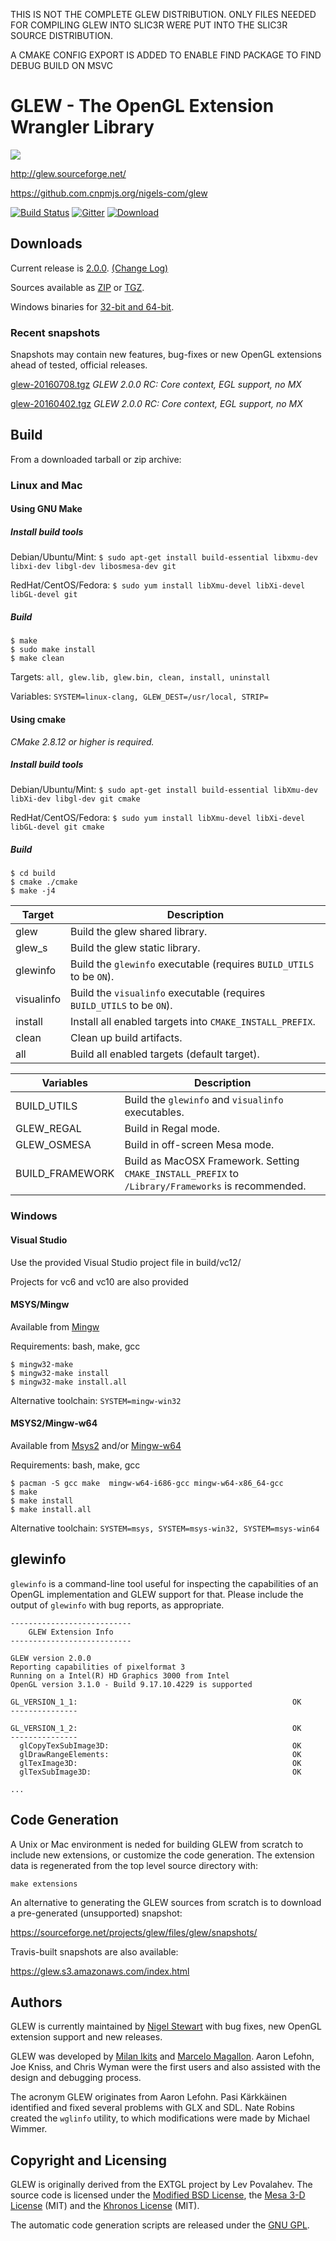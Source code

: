 THIS IS NOT THE COMPLETE GLEW DISTRIBUTION. ONLY FILES NEEDED FOR COMPILING GLEW INTO SLIC3R WERE PUT INTO THE SLIC3R SOURCE DISTRIBUTION.

A CMAKE CONFIG EXPORT IS ADDED TO ENABLE FIND PACKAGE TO FIND DEBUG BUILD ON MSVC

# GLEW - The OpenGL Extension Wrangler Library

![](http://glew.sourceforge.net/glew.png)

http://glew.sourceforge.net/

https://github.com.cnpmjs.org/nigels-com/glew

[![Build Status](https://travis-ci.org/nigels-com/glew.svg?branch=master)](https://travis-ci.org/nigels-com/glew)
[![Gitter](https://badges.gitter.im/nigels-com/glew.svg)](https://gitter.im/nigels-com/glew?utm_source=badge&utm_medium=badge&utm_campaign=pr-badge)
[![Download](https://img.shields.io/sourceforge/dm/glew.svg)](https://sourceforge.net/projects/glew/files/latest/download)

## Downloads

Current release is [2.0.0](https://sourceforge.net/projects/glew/files/glew/2.0.0/).
[(Change Log)](http://glew.sourceforge.net/log.html)

Sources available as 
[ZIP](https://sourceforge.net/projects/glew/files/glew/2.0.0/glew-2.0.0.zip/download) or
[TGZ](https://sourceforge.net/projects/glew/files/glew/2.0.0/glew-2.0.0.tgz/download).

Windows binaries for [32-bit and 64-bit](https://sourceforge.net/projects/glew/files/glew/2.0.0/glew-2.0.0-win32.zip/download).

### Recent snapshots

Snapshots may contain new features, bug-fixes or new OpenGL extensions ahead of tested, official releases.

[glew-20160708.tgz](http://sourceforge.net/projects/glew/files/glew/snapshots/glew-20160708.tgz/download)
*GLEW 2.0.0 RC: Core context, EGL support, no MX*

[glew-20160402.tgz](http://sourceforge.net/projects/glew/files/glew/snapshots/glew-20160402.tgz/download)
*GLEW 2.0.0 RC: Core context, EGL support, no MX*

## Build

From a downloaded tarball or zip archive:

### Linux and Mac

#### Using GNU Make

##### Install build tools

Debian/Ubuntu/Mint:    `$ sudo apt-get install build-essential libxmu-dev libxi-dev libgl-dev libosmesa-dev git`

RedHat/CentOS/Fedora:  `$ sudo yum install libXmu-devel libXi-devel libGL-devel git`

##### Build

	$ make
	$ sudo make install
	$ make clean

Targets:    `all, glew.lib, glew.bin, clean, install, uninstall`

Variables:  `SYSTEM=linux-clang, GLEW_DEST=/usr/local, STRIP=`

#### Using cmake

*CMake 2.8.12 or higher is required.*

##### Install build tools

Debian/Ubuntu/Mint:   `$ sudo apt-get install build-essential libXmu-dev libXi-dev libgl-dev git cmake`

RedHat/CentOS/Fedora: `$ sudo yum install libXmu-devel libXi-devel libGL-devel git cmake`

##### Build

	$ cd build
	$ cmake ./cmake 
	$ make -j4

| Target     | Description |
| ---------- | ----------- |
| glew       | Build the glew shared library. |
| glew_s     | Build the glew static library. |
| glewinfo   | Build the `glewinfo` executable (requires `BUILD_UTILS` to be `ON`). |
| visualinfo | Build the `visualinfo` executable (requires `BUILD_UTILS` to be `ON`). |
| install    | Install all enabled targets into `CMAKE_INSTALL_PREFIX`. |
| clean      | Clean up build artifacts. |
| all        | Build all enabled targets (default target). |

| Variables       | Description |
| --------------- | ----------- |
| BUILD_UTILS     | Build the `glewinfo` and `visualinfo` executables. |
| GLEW_REGAL      | Build in Regal mode. |
| GLEW_OSMESA     | Build in off-screen Mesa mode. |
| BUILD_FRAMEWORK | Build as MacOSX Framework.  Setting `CMAKE_INSTALL_PREFIX` to `/Library/Frameworks` is recommended. |

### Windows

#### Visual Studio

Use the provided Visual Studio project file in build/vc12/

Projects for vc6 and vc10 are also provided

#### MSYS/Mingw

Available from [Mingw](http://www.mingw.org/)

Requirements: bash, make, gcc

	$ mingw32-make
	$ mingw32-make install
	$ mingw32-make install.all

Alternative toolchain:  `SYSTEM=mingw-win32`

#### MSYS2/Mingw-w64

Available from [Msys2](http://msys2.github.io/) and/or [Mingw-w64](http://mingw-w64.org/)

Requirements: bash, make, gcc

	$ pacman -S gcc make  mingw-w64-i686-gcc mingw-w64-x86_64-gcc 
	$ make
	$ make install
	$ make install.all

Alternative toolchain:  `SYSTEM=msys, SYSTEM=msys-win32, SYSTEM=msys-win64`

## glewinfo

`glewinfo` is a command-line tool useful for inspecting the capabilities of an
OpenGL implementation and GLEW support for that.  Please include the output of
`glewinfo` with bug reports, as appropriate.	

	---------------------------
	    GLEW Extension Info
	---------------------------

	GLEW version 2.0.0
	Reporting capabilities of pixelformat 3
	Running on a Intel(R) HD Graphics 3000 from Intel
	OpenGL version 3.1.0 - Build 9.17.10.4229 is supported

	GL_VERSION_1_1:                                                OK
	---------------

	GL_VERSION_1_2:                                                OK
	---------------
	  glCopyTexSubImage3D:                                         OK
	  glDrawRangeElements:                                         OK
	  glTexImage3D:                                                OK
	  glTexSubImage3D:                                             OK
	
	...

## Code Generation

A Unix or Mac environment is neded for building GLEW from scratch to
include new extensions, or customize the code generation. The extension
data is regenerated from the top level source directory with:

	make extensions

An alternative to generating the GLEW sources from scratch is to
download a pre-generated (unsupported) snapshot:

https://sourceforge.net/projects/glew/files/glew/snapshots/

Travis-built snapshots are also available:

https://glew.s3.amazonaws.com/index.html

## Authors

GLEW is currently maintained by [Nigel Stewart](https://github.com.cnpmjs.org/nigels-com)
with bug fixes, new OpenGL extension support and new releases.

GLEW was developed by [Milan Ikits](http://www.cs.utah.edu/~ikits/)
and [Marcelo Magallon](http://wwwvis.informatik.uni-stuttgart.de/~magallon/).
Aaron Lefohn, Joe Kniss, and Chris Wyman were the first users and also
assisted with the design and debugging process.  

The acronym GLEW originates from Aaron Lefohn.
Pasi K&auml;rkk&auml;inen identified and fixed several problems with
GLX and SDL.  Nate Robins created the `wglinfo` utility, to
which modifications were made by Michael Wimmer.  

## Copyright and Licensing

GLEW is originally derived from the EXTGL project by Lev Povalahev.
The source code is licensed under the 
[Modified BSD License](http://glew.sourceforge.net/glew.txt), the 
[Mesa 3-D License](http://glew.sourceforge.net/mesa.txt) (MIT) and the
[Khronos License](http://glew.sourceforge.net/khronos.txt) (MIT).

The automatic code generation scripts are released under the 
[GNU GPL](http://glew.sourceforge.net/gpl.txt).
